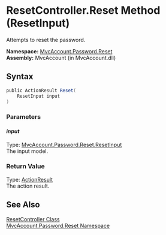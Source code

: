 ResetController.Reset Method (ResetInput)
=========================================
Attempts to reset the password.

**Namespace:** [MvcAccount.Password.Reset][1]  
**Assembly:** MvcAccount (in MvcAccount.dll)

Syntax
------

```csharp
public ActionResult Reset(
	ResetInput input
)
```

### Parameters

#### *input*
Type: [MvcAccount.Password.Reset.ResetInput][2]  
The input model.

### Return Value
Type: [ActionResult][3]  
The action result.

See Also
--------
[ResetController Class][4]  
[MvcAccount.Password.Reset Namespace][1]  

[1]: ../README.md
[2]: ../ResetInput/README.md
[3]: http://msdn.microsoft.com/en-us/library/dd493064
[4]: README.md
